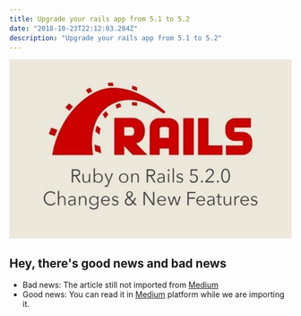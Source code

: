 ```yaml
---
title: Upgrade your rails app from 5.1 to 5.2
date: "2018-10-23T22:12:03.284Z"
description: "Upgrade your rails app from 5.1 to 5.2"
---
```


![Rails](./rails.jpeg)

## Hey, there's good news and bad news

- Bad news: The article still not imported from [Medium](https://medium.com/@bojanmajed/upgrade-your-rails-app-from-5-1-to-5-2-ad8465ac8c70)
- Good news: You can read it in [Medium](https://medium.com/@bojanmajed/upgrade-your-rails-app-from-5-1-to-5-2-ad8465ac8c70) platform while we are importing it.